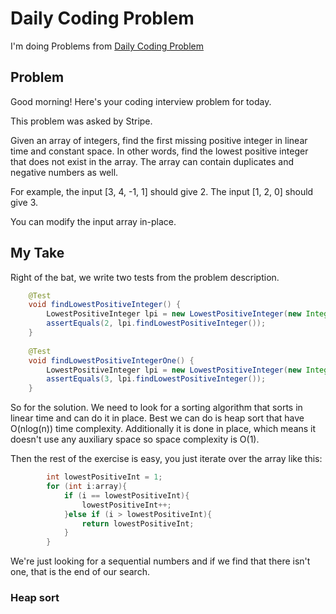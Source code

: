 # Daily Coding Problem #

I'm doing Problems from [Daily Coding Problem](dailycodingproblem.com)

## Problem

Good morning! Here's your coding interview problem for today.

This problem was asked by Stripe.

Given an array of integers, find the first missing positive integer in linear time and constant space. In other words, find the lowest positive integer that does not exist in the array. The array can contain duplicates and negative numbers as well.

For example, the input \[3, 4, -1, 1] should give 2. The input \[1, 2, 0] should give 3.

You can modify the input array in-place.

## My Take

Right of the bat, we write two tests from the problem description.

```java
    @Test
    void findLowestPositiveInteger() {
        LowestPositiveInteger lpi = new LowestPositiveInteger(new Integer[]{3, 4, -1, 1});
        assertEquals(2, lpi.findLowestPositiveInteger());
    }
    
    @Test
    void findLowestPositiveIntegerOne() {
        LowestPositiveInteger lpi = new LowestPositiveInteger(new Integer[]{1, 2, 0});
        assertEquals(3, lpi.findLowestPositiveInteger());
    }
```

So for the solution. We need to look for a sorting algorithm that sorts in linear time and can do it in place.
Best we can do is heap sort that have O(nlog(n)) time complexity. Additionally it is done in place, which means
it doesn't use any auxiliary space so space complexity is O(1).

Then the rest of the exercise is easy, you just iterate over the array like this:
```java
        int lowestPositiveInt = 1;
        for (int i:array){
            if (i == lowestPositiveInt){
                lowestPositiveInt++;
            }else if (i > lowestPositiveInt){
                return lowestPositiveInt;
            }
        }
```
We're just looking for a sequential numbers and if we find that there isn't one, that is the end of our search.

### Heap sort

